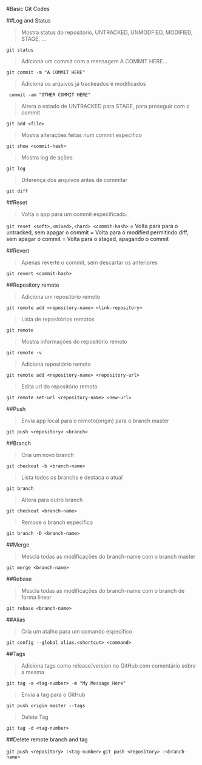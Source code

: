 #Basic Git Codes


##Log and Status

> Mostra status do repositório, UNTRACKED, UNMODFIED, MODIFIED, STAGE, ...


```git status```


> Adiciona um commit com a mensagem A COMMIT HERE...

```git commit -m "A COMMIT HERE"```


> Adiciona os arquivos já trackeados e modificados

``` commit -am "OTHER COMMIT HERE"```


> Altera o estado de <file> UNTRACKED para STAGE, para proseguir com o commit

```git add <file>```


> Mostra alterações feitas num commit específico

```git show <commit-hash>```


> Mostra log de ações

```git log```


> Diferença dos arquivos antes de commitar

```git diff```



##Reset

> Volta o app para um commit especificado.

```git reset <soft>,<mixed>,<hard> <commit-hash>``` 
<soft> = Volta para para o untracked, sem apagar o commit
<mixed> = Volta para o modified permitindo diff, sem apagar o commit
<hard> = Volta para o staged, apagando o commit
	


##Revert
> Apenas reverte o commit, sem descartar os anteriores

```git revert <commit-hash>``` 



##Repository remote

> Adiciona um repositório remoto

```git remote add <repository-name> <link-repository>```


> Lista de repositórios remotos

```git remote```


> Mostra informações do repositório remoto

```git remote -v```


> Adiciona repositório remoto

```git remote add <repository-name> <repository-url>```


> Edita url do repositório remoto

```git remote set-url <repository-name> <new-url>``` 



##Push

> Envia app local para o remoto(origin) para o branch master

```git push <repository> <branch>``` 



##Branch

> Cria um novo branch

```git checkout -b <branch-name>```


> Lista todos os branchs e destaca o atual

```git branch```


> Altera para outro branch

```git checkout <branch-name>```


> Remove o branch específico

```git branch -D <branch-name>``` 



##Merge

> Mescla todas as modificações do branch-name com o branch master

```git merge <branch-name>``` 



##Rebase

> Mescla todas as modificações do branch-name com o branch de forma linear

```git rebase <branch-name>``` 



##Alias

> Cria um atalho para um comando específico

```git config --global alias.<shortcut> <command>``` 



##Tags

> Adiciona tags como release/version no GitHub com comentário sobre a mesma

```git tag -a <tag-number> -m "My Message Here"```

> Envia a tag para o GitHub

```git push origin master --tags```


> Delete Tag

```git tag -d <tag-number>``` 


##Delete remote branch and tag

```git push <repository> :<tag-number>```
```git push <repository> :<branch-name>```